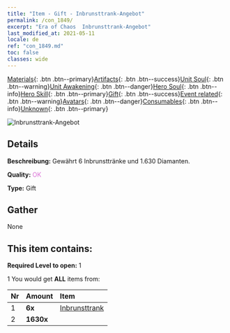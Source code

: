 ```yaml
---
title: "Item - Gift - Inbrunsttrank-Angebot"
permalink: /con_1849/
excerpt: "Era of Chaos  Inbrunsttrank-Angebot"
last_modified_at: 2021-05-11
locale: de
ref: "con_1849.md"
toc: false
classes: wide
---
```

 [Materials](/ItemsDE/){: .btn .btn--primary}[Artifacts](/ItemsDE/Artifacts/){: .btn .btn--success}[Unit Soul](/ItemsDE/UnitSoul/){: .btn .btn--warning}[Unit Awakening](/ItemsDE/UnitAwakening/){: .btn .btn--danger}[Hero Soul](/ItemsDE/HeroSoul/){: .btn .btn--info}[Hero Skill](/ItemsDE/HeroSkill/){: .btn .btn--primary}[Gift](/ItemsDE/Gift/){: .btn .btn--success}[Event related](/ItemsDE/Events/){: .btn .btn--warning}[Avatars](/ItemsDE/Avatars/){: .btn .btn--danger}[Consumables](/ItemsDE/Consumables/){: .btn .btn--info}[Unknown](/ItemsDE/Unknown/){: .btn .btn--primary}

 ![Inbrunsttrank-Angebot](/images/t/i_907470.png)

## Details
 **Beschreibung:** Gewährt 6 Inbrunsttränke und 1.630 Diamanten.

 **Quality:** <span style="color: #DA70D6">OK</span>

 **Type:** Gift

## Gather

  None

## This item contains:

 **Required Level to open:** 1

 1 You would get **ALL** items  from:

  | Nr | Amount |     Item    |
  |:---|:-------|:------------|
  | 1 |  **6x** | [Inbrunsttrank](/ItemsDE/con_1850/) |  | 
  | 2 |  **1630x** | <i class="fas fa-gem"/> |  | 

